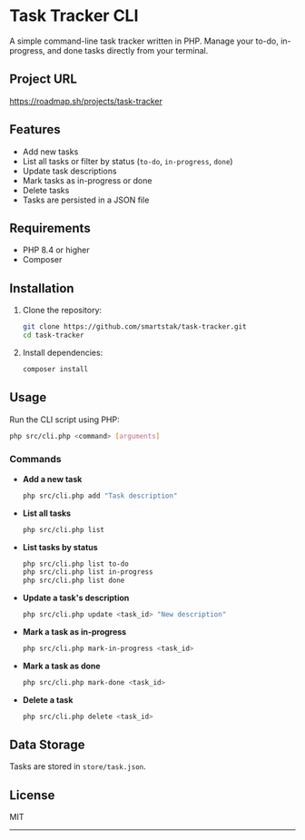 # Task Tracker CLI

A simple command-line task tracker written in PHP. Manage your to-do, in-progress, and done tasks directly from your terminal.

## Project URL
https://roadmap.sh/projects/task-tracker

## Features

- Add new tasks
- List all tasks or filter by status (`to-do`, `in-progress`, `done`)
- Update task descriptions
- Mark tasks as in-progress or done
- Delete tasks
- Tasks are persisted in a JSON file

## Requirements

- PHP 8.4 or higher
- Composer

## Installation

1. Clone the repository:
    ```sh
    git clone https://github.com/smartstak/task-tracker.git
    cd task-tracker
    ```

2. Install dependencies:
    ```sh
    composer install
    ```

## Usage

Run the CLI script using PHP:

```sh
php src/cli.php <command> [arguments]
```

### Commands

- **Add a new task**
    ```sh
    php src/cli.php add "Task description"
    ```

- **List all tasks**
    ```sh
    php src/cli.php list
    ```

- **List tasks by status**
    ```sh
    php src/cli.php list to-do
    php src/cli.php list in-progress
    php src/cli.php list done
    ```

- **Update a task's description**
    ```sh
    php src/cli.php update <task_id> "New description"
    ```

- **Mark a task as in-progress**
    ```sh
    php src/cli.php mark-in-progress <task_id>
    ```

- **Mark a task as done**
    ```sh
    php src/cli.php mark-done <task_id>
    ```

- **Delete a task**
    ```sh
    php src/cli.php delete <task_id>
    ```

## Data Storage

Tasks are stored in `store/task.json`.

## License

MIT

---